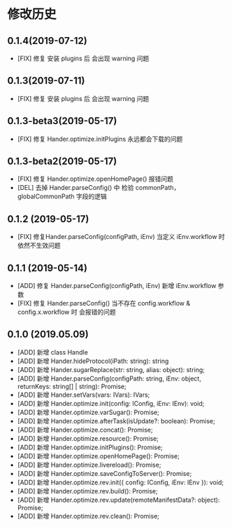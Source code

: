 # 修改历史
## 0.1.4(2019-07-12)
* [FIX] 修复 安装 plugins 后 会出现 warning 问题

## 0.1.3(2019-07-11)
* [FIX] 修复 安装 plugins 后 会出现 warning 问题

## 0.1.3-beta3(2019-05-17)
* [FIX] 修复 Hander.optimize.initPlugins 永远都会下载的问题

## 0.1.3-beta2(2019-05-17)
* [FIX] 修复 Hander.optimize.openHomePage() 报错问题
* [DEL] 去掉 Hander.parseConfig() 中 检验 commonPath， globalCommonPath 字段的逻辑

## 0.1.2 (2019-05-17)
* [FIX] 修复Hander.parseConfig(configPath, iEnv) 当定义 iEnv.workflow 时 依然不生效问题

## 0.1.1 (2019-05-14)
* [ADD] 修复 Hander.parseConfig(configPath, iEnv) 新增 iEnv.workflow 参数
* [FIX] 修复 Hander.parseConfig() 当不存在 config.workflow & config.x.workflow 时 会报错的问题

## 0.1.0 (2019.05.09)
* [ADD] 新增 class Handle
* [ADD] 新增 Hander.hideProtocol(iPath: string): string
* [ADD] 新增 Hander.sugarReplace(str: string, alias: object): string;
* [ADD] 新增 Hander.parseConfig(configPath: string, iEnv: object, returnKeys: string[] | string): Promise<any>;
* [ADD] 新增 Hander.setVars(vars: IVars): IVars;
* [ADD] 新增 Hander.optimize.init(config: IConfig, iEnv: IEnv): void;
* [ADD] 新增 Hander.optimize.varSugar(): Promise<any>;
* [ADD] 新增 Hander.optimize.afterTask(isUpdate?: boolean): Promise<any>;
* [ADD] 新增 Hander.optimize.concat(): Promise<any>;
* [ADD] 新增 Hander.optimize.resource(): Promise<any>;
* [ADD] 新增 Hander.optimize.initPlugins(): Promise<any>;
* [ADD] 新增 Hander.optimize.openHomePage(): Promise<any>;
* [ADD] 新增 Hander.optimize.livereload(): Promise<any>;
* [ADD] 新增 Hander.optimize.saveConfigToServer(): Promise<any>;
* [ADD] 新增 Hander.optimize.rev.init({ config: IConfig, iEnv: IEnv }): void;
* [ADD] 新增 Hander.optimize.rev.build(): Promise<any>;
* [ADD] 新增 Hander.optimize.rev.update(remoteManifestData?: object): Promise<any>;
* [ADD] 新增 Hander.optimize.rev.clean(): Promise<any>;